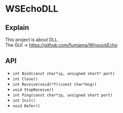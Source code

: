 # WSEchoDLL
## Explain
This project is about DLL.    
The GUI ->  https://github.com/fumiama/WinsockEcho

## API

- `int Bind(const char*ip, unsigned short* port)`
- `int Close()`
- `int Receive(void(*f)(const char*msg))`
- `void StopReceive()`
- `int Ping(const char*ip, unsigned short port)`
- `int Init()`
- `void Defer()`

